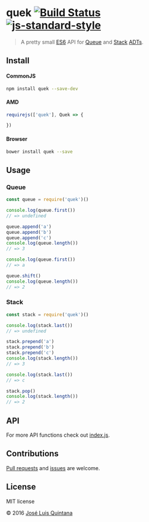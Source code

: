 # quek [![Build Status](https://travis-ci.org/joseluisq/quek.svg?branch=master)](https://travis-ci.org/joseluisq/quek) [![js-standard-style](https://img.shields.io/badge/code%20style-standard-brightgreen.svg)](http://standardjs.com/)

> A pretty small [ES6](https://babeljs.io/docs/learn-es2015/) API for [Queue][1] and [Stack][2] [ADTs](https://en.wikipedia.org/wiki/Abstract_data_type).

[1]: https://en.wikipedia.org/wiki/Queue_(abstract_data_type)
[2]: https://en.wikipedia.org/wiki/Stack_(abstract_data_type)

## Install

#### CommonJS

```sh
npm install quek --save-dev
```

#### AMD

```js
requirejs(['quek'], Quek => {

})
```

#### Browser

```sh
bower install quek --save
```

## Usage

### Queue

```js
const queue = require('quek')()

console.log(queue.first())
// => undefined

queue.append('a')
queue.append('b')
queue.append('c')
console.log(queue.length())
// => 3

console.log(queue.first())
// => a

queue.shift()
console.log(queue.length())
// => 2
```

### Stack

```js
const stack = require('quek')()

console.log(stack.last())
// => undefined

stack.prepend('a')
stack.prepend('b')
stack.prepend('c')
console.log(stack.length())
// => 3

console.log(stack.last())
// => c

stack.pop()
console.log(stack.length())
// => 2
```

## API

For more API functions check out [index.js](index.js).

## Contributions
[Pull requests](https://github.com/joseluisq/quek/pulls) and [issues](https://github.com/joseluisq/quek/issues) are welcome.

## License
MIT license

© 2016 [José Luis Quintana](http://git.io/joseluisq)
